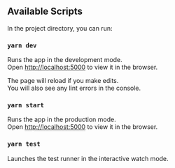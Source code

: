 ## Available Scripts

In the project directory, you can run:

### `yarn dev`

Runs the app in the development mode.<br />
Open [http://localhost:5000](http://localhost:5000) to view it in the browser.

The page will reload if you make edits.<br />
You will also see any lint errors in the console.

### `yarn start`

Runs the app in the production mode.<br />
Open [http://localhost:5000](http://localhost:5000) to view it in the browser.

### `yarn test`

Launches the test runner in the interactive watch mode.
